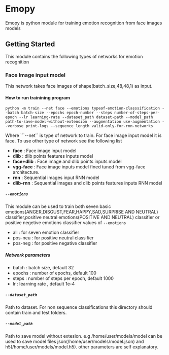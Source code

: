 # Emopy

Emopy is python module for training emotion recognition from face images models

## Getting Started
This module contains the following types of networks for emotion recognition
### Face Image input model
This network takes face images of shape(batch_size,48,48,1) as input.
#### How to run trainining program
```
python -m train --net face --emotions typeof-emotion-classsification --batch batch-size --epochs epoch-number --steps number-of-steps-per-epoch --lr learning-rate --dataset_path dataset-path --model_path path-to-save-model-without-extension --augmentation use-augmentation --verbose print-logs --sequence_length valid-only-for-rnn-networks
```
Where ```--net`` is type of network to train. For face image input model it is face.
To use other type of network see the following list

* __face__ : Face image input model
* __dlib__ : dlib points features inputs model
* __face+dlib__ : Face image and dlib points inputs model
* __vgg-face__ : Face image inputs model fined tuned from vgg-face architecture.
* __rnn__ : Sequential images input RNN model
* __dlib-rnn__ : Sequential images and dlib points features inputs RNN model

##### ```--emotions```
This module can be used to train both seven basic emotions(ANGER,DISGUST,FEAR,HAPPY,SAD,SURPRISE AND NEUTRAL) classifier,positive neutral emotions(POSITIVE AND NEUTRAL) classifier or positive negetive emotions classifier
values of ```--emotions``` 
* all : for seven emotion classifier
* pos-neu : for positive neutral classifier
* pos-neg : for positive negative classifier

##### Network parameters
* batch : batch size, default 32
* epochs : number of epochs, default 100 
* steps : number of steps per epoch, default 1000
* lr : learning rate , default 1e-4
##### ```--dataset_path```
Path to dataset. For non sequence classifications this directory should contain  train and test folders.
##### ```--model_path```
Path to save model without extesion. e.g /home/user/models/model can be used to save model files json(/home/user/models/model.json) and h5(/home/user/models/model.h5).  other parameters are self explanatory.



